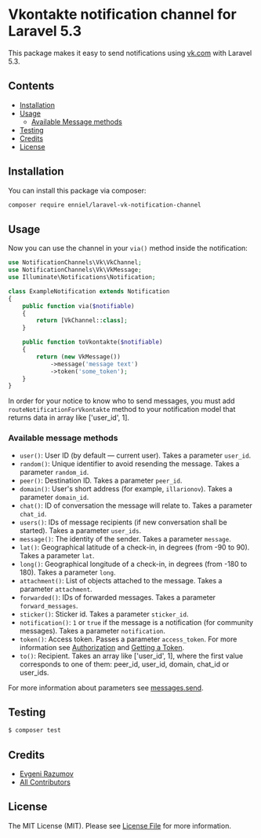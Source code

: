 # Vkontakte notification channel for Laravel 5.3

This package makes it easy to send notifications using [vk.com](https://vk.com/) with Laravel 5.3.

## Contents

- [Installation](#installation)
- [Usage](#usage)
    - [Available Message methods](#available-message-methods)
- [Testing](#testing)
- [Credits](#credits)
- [License](#license)


## Installation

You can install this package via composer:

``` bash
composer require enniel/laravel-vk-notification-channel
```

## Usage

Now you can use the channel in your `via()` method inside the notification:

``` php
use NotificationChannels\Vk\VkChannel;
use NotificationChannels\Vk\VkMessage;
use Illuminate\Notifications\Notification;

class ExampleNotification extends Notification
{
    public function via($notifiable)
    {
        return [VkChannel::class];
    }

    public function toVkontakte($notifiable)
    {
        return (new VkMessage())
            ->message('message text')
            ->token('some_token');
    }
}
```


In order for your notice to know who to send messages, you must add `routeNotificationForVkontakte` method to your notification model that returns data in array like ['user_id', 1].

### Available message methods

- `user()`: User ID (by default — current user). Takes a parameter `user_id`.
- `random()`: Unique identifier to avoid resending the message. Takes a parameter `random_id`.
- `peer()`: Destination ID. Takes a parameter `peer_id`.
- `domain()`: User's short address (for example, `illarionov`). Takes a parameter `domain_id`.
- `chat()`: ID of conversation the message will relate to. Takes a parameter `chat_id`.
- `users()`: IDs of message recipients (if new conversation shall be started). Takes a parameter `user_ids`.
- `message()`: The identity of the sender. Takes a parameter `message`.
- `lat()`: Geographical latitude of a check-in, in degrees (from -90 to 90). Takes a parameter `lat`.
- `long()`: Geographical longitude of a check-in, in degrees (from -180 to 180). Takes a parameter `long`.
- `attachment()`: List of objects attached to the message. Takes a parameter `attachment`.
- `forwarded()`: IDs of forwarded messages. Takes a parameter `forward_messages`.
- `sticker()`: Sticker id. Takes a parameter `sticker_id`.
- `notification()`: `1` or `true` if the message is a notification (for community messages). Takes a parameter `notification`.
- `token()`: Access token. Passes a parameter `access_token`. For more information see [Authorization](https://github.com/enniel/vk-client#authorization) and [Getting a Token](https://vk.com/dev/access_token).
- `to()`: Recipient. Takes an array like ['user_id', 1], where the first value corresponds to one of them: peer_id, user_id, domain, chat_id or user_ids.

For more information about parameters see [messages.send](https://vk.com/dev/messages.send).

## Testing

``` bash
$ composer test
```

## Credits

- [Evgeni Razumov](https://github.com/enniel)
- [All Contributors](../../contributors)

## License

The MIT License (MIT). Please see [License File](LICENSE.md) for more information.
